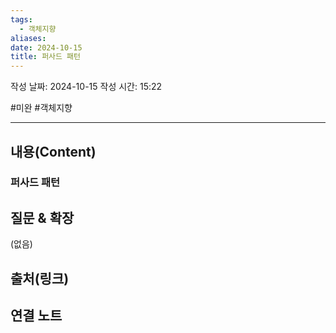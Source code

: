 ```yaml
---
tags:
  - 객체지향
aliases: 
date: 2024-10-15
title: 퍼사드 패턴
---
```

작성 날짜: 2024-10-15
작성 시간: 15:22

#미완 #객체지향 

----
## 내용(Content)

### 퍼사드 패턴



## 질문 & 확장

(없음)

## 출처(링크)


## 연결 노트










